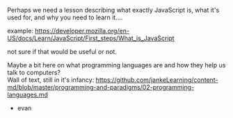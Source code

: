 Perhaps we need a lesson describing what exactly JavaScript is, what it's used for, and why you need to learn it....

example: https://developer.mozilla.org/en-US/docs/Learn/JavaScript/First_steps/What_is_JavaScript

not sure if that would be useful or not.



Maybe a bit here on what programming languages are and how they help us talk to computers?  
Wall of text, still in it's infancy:  https://github.com/jankeLearning/content-md/blob/master/programming-and-paradigms/02-programming-languages.md

- evan

